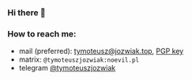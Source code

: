 ### Hi there 👋

### How to reach me:

- mail (preferred): [tymoteusz@jozwiak.top](mailto:tymoteusz@jozwiak.top), [PGP key](https://jozwiak.top/key.asc)
- matrix: `@tymoteuszjozwiak:noevil.pl`
- telegram [@tymoteuszjozwiak](https://t.me/tymoteuszjozwiak)
